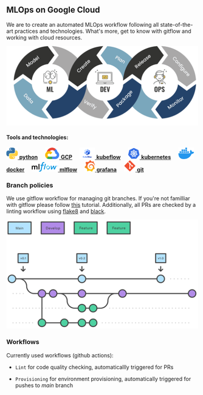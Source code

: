 ## MLOps on Google Cloud

We are to create an automated MLOps workflow following all state-of-the-art practices and technologies. What's more, get to know with gitflow and working with cloud resources.

<img src="img/mlops.png">

#### Tools and technologies:

<a href="https://www.python.org/"><img src="img/icons/python.svg" height=30px> **python**</a> &nbsp;&nbsp;&nbsp;
<a href="https://cloud.google.com/"><img src="img/icons/gcp.svg" height=30px> **GCP**</a> &nbsp;&nbsp;&nbsp;
<a href="https://www.kubeflow.org//"><img src="img/icons/kubeflow.svg" height=30px> **kubeflow**</a> &nbsp;&nbsp;&nbsp;
<a href="https://kubernetes.io/"><img src="img/icons/kubernetes.svg" height=30px> **kubernetes**</a> &nbsp;&nbsp;&nbsp;
<a href="https://www.docker.com/"><img src="img/icons/docker.svg" height=30px> **docker**</a> &nbsp;&nbsp;&nbsp;
<a href="https://mlflow.org/"><img src="img/icons/mlflow.png" height=25px> **mlflow**</a> &nbsp;&nbsp;&nbsp;
<a href="https://grafana.com/"><img src="img/icons/grafana.svg" height=30px> **grafana**</a> &nbsp;&nbsp;&nbsp;
<a href="https://git-scm.com/"><img src="img/icons/git.svg" height=30px> **git**</a> &nbsp;&nbsp;&nbsp;

### Branch policies

We use gitflow workflow for managing git branches. If you're not familliar with gitflow please follow [this](https://www.atlassian.com/git/tutorials/comparing-workflows/gitflow-workflow) tutorial. Additionally, all PRs are checked by a linting workflow using [flake8](https://flake8.pycqa.org/en/latest/) and [black](https://black.readthedocs.io/en/stable/).

<img src="img/gitflow.svg">

### Workflows

Currently used workflows (github actions):

- `Lint` for code quality checking, automaticallly triggered for PRs

- `Provisioning` for environment provisioning, automatically triggered for pushes to _main_ branch
